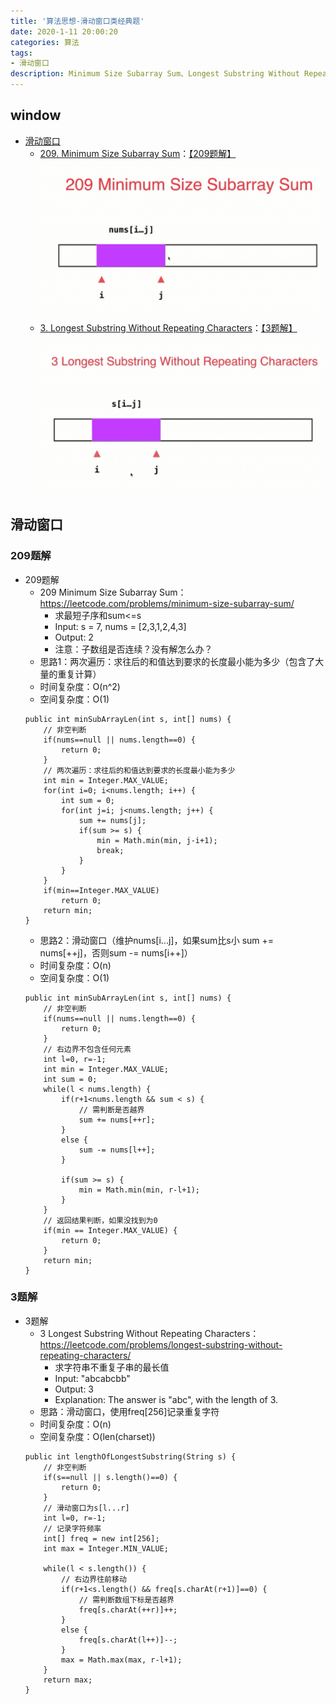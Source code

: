 ```yaml
---
title: '算法思想-滑动窗口类经典题'
date: 2020-1-11 20:00:20
categories: 算法
tags: 
- 滑动窗口
description: Minimum Size Subarray Sum、Longest Substring Without Repeating Characters
---
```


## window
- [滑动窗口](#滑动窗口)
    - [209. Minimum Size Subarray Sum](https://leetcode.com/problems/minimum-size-subarray-sum/)：[【209题解】](#209题解)
    ![](/images/algo/window/minimum-size.gif)
    - [3. Longest Substring Without Repeating Characters](https://leetcode.com/problems/longest-substring-without-repeating-characters/)：[【3题解】](#3题解)
    ![](/images/algo/window/longest-substring.gif)
    
## 滑动窗口
### 209题解
- 209题解
    - 209 Minimum Size Subarray Sum：https://leetcode.com/problems/minimum-size-subarray-sum/
        - 求最短子序和sum<=s
        - Input: s = 7, nums = [2,3,1,2,4,3]
        - Output: 2
        - 注意：子数组是否连续？没有解怎么办？
    - 思路1：两次遍历：求往后的和值达到要求的长度最小能为多少（包含了大量的重复计算）
    - 时间复杂度：O(n^2)
    - 空间复杂度：O(1)
    ```
    public int minSubArrayLen(int s, int[] nums) {
        // 非空判断
        if(nums==null || nums.length==0) {
            return 0;
        }
        // 两次遍历：求往后的和值达到要求的长度最小能为多少
        int min = Integer.MAX_VALUE;
        for(int i=0; i<nums.length; i++) {
            int sum = 0;
            for(int j=i; j<nums.length; j++) {
                sum += nums[j];
                if(sum >= s) {
                    min = Math.min(min, j-i+1);
                    break;
                }
            }
        }
        if(min==Integer.MAX_VALUE)
            return 0;
        return min;
    }
    ```
    - 思路2：滑动窗口（维护nums[i...j]，如果sum比s小 sum += nums[++j]，否则sum -= nums[i++]）
    - 时间复杂度：O(n)
    - 空间复杂度：O(1)
    ```
    public int minSubArrayLen(int s, int[] nums) {
        // 非空判断
        if(nums==null || nums.length==0) {
            return 0;
        }
        // 右边界不包含任何元素
        int l=0, r=-1;
        int min = Integer.MAX_VALUE;
        int sum = 0;
        while(l < nums.length) {
            if(r+1<nums.length && sum < s) {
                // 需判断是否越界
                sum += nums[++r];
            }
            else {
                sum -= nums[l++];
            }
            
            if(sum >= s) {
                min = Math.min(min, r-l+1);
            }
        }
        // 返回结果判断，如果没找到为0
        if(min == Integer.MAX_VALUE) {
            return 0;
        }
        return min;
    }
    ```
### 3题解
- 3题解
    - 3 Longest Substring Without Repeating Characters：https://leetcode.com/problems/longest-substring-without-repeating-characters/
        - 求字符串不重复子串的最长值
        - Input: "abcabcbb"
        - Output: 3
        - Explanation: The answer is "abc", with the length of 3.
    - 思路：滑动窗口，使用freq[256]记录重复字符
    - 时间复杂度：O(n)
    - 空间复杂度：O(len(charset))
    ```
    public int lengthOfLongestSubstring(String s) {
        // 非空判断
        if(s==null || s.length()==0) {
            return 0;
        }
        // 滑动窗口为s[l...r]
        int l=0, r=-1;
        // 记录字符频率
        int[] freq = new int[256];
        int max = Integer.MIN_VALUE;

        while(l < s.length()) {
            // 右边界往前移动
            if(r+1<s.length() && freq[s.charAt(r+1)]==0) {
                // 需判断数组下标是否越界
                freq[s.charAt(++r)]++;
            }
            else {
                freq[s.charAt(l++)]--;
            }
            max = Math.max(max, r-l+1);
        }
        return max;
    }
    ```

